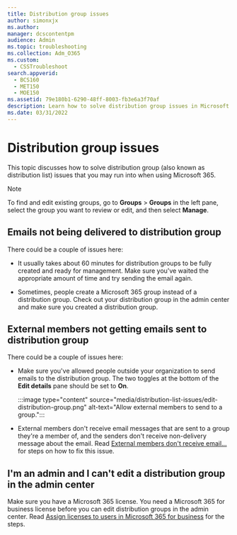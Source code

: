 ```yaml
---
title: Distribution group issues
author: simonxjx
ms.author: 
manager: dcscontentpm
audience: Admin
ms.topic: troubleshooting
ms.collection: Adm_O365
ms.custom: 
  - CSSTroubleshoot
search.appverid: 
  - BCS160
  - MET150
  - MOE150
ms.assetid: 79e180b1-6290-48ff-8003-fb3e6a3f70af
description: Learn how to solve distribution group issues in Microsoft 365 like emails not being delivered to the group, or external members not getting emails.
ms.date: 03/31/2022
---
```


# Distribution group issues

This topic discusses how to solve distribution group (also known as distribution list) issues that you may run into when using Microsoft 365.

> [!NOTE]
> To find and edit existing groups, go to **Groups** \> **Groups** in the left pane, select the group you want to review or edit, and then select **Manage**.
  
## Emails not being delivered to distribution group

There could be a couple of issues here:
  
- It usually takes about 60 minutes for distribution groups to be fully created and ready for management. Make sure you've waited the appropriate amount of time and try sending the email again.

- Sometimes, people create a Microsoft 365 group instead of a distribution group. Check out your distribution group in the admin center and make sure you created a distribution group.

## External members not getting emails sent to distribution group

There could be a couple of issues here:
  
- Make sure you've allowed people outside your organization to send emails to the distribution group. The two toggles at the bottom of the **Edit details** pane should be set to **On**.

    :::image type="content" source="media/distribution-list-issues/edit-distribution-group.png" alt-text="Allow external members to send to a group.":::

- External members don't receive email messages that are sent to a group they're a member of, and the senders don't receive non-delivery message about the email. Read [External members don't receive email...](/exchange/troubleshoot/email-delivery/external-recipients-not-receiving-distribution-group-emails) for steps on how to fix this issue.

## I'm an admin and I can't edit a distribution group in the admin center

Make sure you have a Microsoft 365 license. You need a Microsoft 365 for business license before you can edit distribution groups in the admin center. Read [Assign licenses to users in Microsoft 365 for business](/office365/admin/subscriptions-and-billing/assign-licenses-to-users) for the steps.
